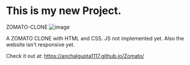 # This is my new Project.
ZOMATO-CLONE
![image](https://github.com/AnchalGupta1117/Zomato/assets/168543839/6a7f6dd6-a50a-4c03-8dab-00e2880ec934)

A ZOMATO CLONE with HTML and CSS. JS not implemented yet. Also the website isn't responsive yet.

Check it out at:  https://anchalgupta1117.github.io/Zomato/
